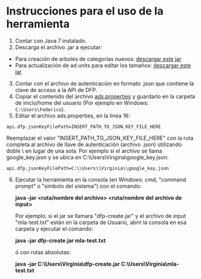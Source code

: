 Instrucciones para el uso de la herramienta
===========================================================

1. Contar con Java 7 instalado.
2. Descarga el archivo .jar a ejecutar:
  * Para creación de arboles de categorías nuevos: [descargar este jar](https://github.com/mcvitanich/googleads-java-lib/blob/create-adunits/examples/dfp_axis/target/dfp-axis-examples-3.2.0-jar-with-dependencies.jar)
  * Para actualización de ad units para editar los tamaños: [descargar este jar](https://github.com/mcvitanich/googleads-java-lib/blob/update-adunits/examples/dfp_axis/target/dfp-axis-examples-3.2.0-jar-with-dependencies.jar)
    
3. Contar con el archivo de autenticación en formato .json que contiene la clave de acceso a la API de DFP.
4. Copiar el contenido del archivo [ads.properties](https://github.com/mcvitanich/googleads-java-lib/blob/create-adunits/examples/dfp_axis/src/main/resources/ads.properties) y guardarlo en la carpeta de inicio/home del usuario (Por ejemplo en Windows: `C:\Users\Federico`).
5. Editar el archivo ads.properties, en la linea 16:

```api.dfp.jsonKeyFilePath=INSERT_PATH_TO_JSON_KEY_FILE_HERE```

Reemplazar el valor "INSERT_PATH_TO_JSON_KEY_FILE_HERE" con la ruta completa al archivo de llave de autenticación (archivo .json) utilizando doble \ en lugar de una sola. Por ejemplo si el archivo se llama google_key.json y se ubica en C:\Users\Virigina\google_key.json:
    
```api.dfp.jsonKeyFilePath=C:\\Users\\Virginia\\google_key.json```

6. Ejecutar la herramienta en la consola (en Windows: cmd, "command prompt" o "símbolo del sistema") con el comando:

    **java -jar <ruta/nombre del archivo> <ruta/nombre del archivo de input>**

    Por ejemplo, si el jar se llamara "dfp-create.jar" y el archivo de input "mla-test.txt" están en la carpeta de Usuario, abrir la consola en esa carpeta y ejecutar el comando:

    **java -jar dfp-create.jar mla-test.txt**

    ó con rutas absolutas:

    **java -jar C:\Users\Virginia\dfp-create.jar C:\Users\Virginia\mla-test.txt**
